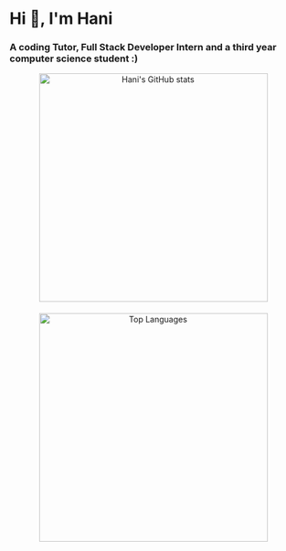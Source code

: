 # Hi 👋, I'm Hani

### A coding Tutor, Full Stack Developer Intern and a third year computer science student :)

<div align="center" style="display: flex; flex-direction: column; justify-content: center; align-items: center; gap: 20px;">
  <div>
    <img src="https://github-readme-stats.vercel.app/api?username=Hani0101&hide=prs" alt="Hani's GitHub stats" width="400" />
  </div>
  <div>
    <img src="https://github-readme-stats.vercel.app/api/top-langs/?username=Hani0101&layout=donut&hide=Jupyter%20Notebook,C%2B%2B" alt="Top Languages" width="400" />
  </div>
</div>
